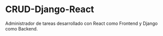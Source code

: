# CRUD-Django-React
Administrador de tareas desarrollado con React como Frontend y Django como Backend.

